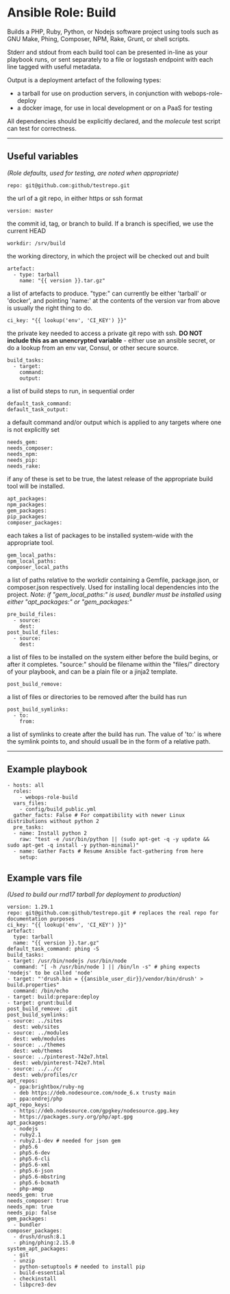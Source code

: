 # Ansible Role: Build

Builds a PHP, Ruby, Python, or Nodejs software project using tools such as GNU Make, Phing, Composer, NPM, Rake, Grunt, or shell scripts.

Stderr and stdout from each build tool can be presented in-line as your playbook runs, or sent separately to a file or logstash endpoint with each line tagged with useful metadata.

Output is a deployment artefact of the following types:
- a tarball for use on production servers, in conjunction with webops-role-deploy
- a docker image, for use in local development or on a PaaS for testing 

All dependencies should be explicitly declared, and the *molecule* test script can test for correctness.

---
## Useful variables
*(Role defaults, used for testing, are noted when appropriate)*

    repo: git@github.com:github/testrepo.git
the url of a git repo, in either https or ssh format

    version: master
the commit id, tag, or branch to build. If a branch is specified, we use the current HEAD

    workdir: /srv/build
the working directory, in which the project will be checked out and built

    artefact:
      - type: tarball
        name: "{{ version }}.tar.gz"
a list of artefacts to produce. "type:" can currently be either 'tarball' or 'docker', and pointing 'name:' at the contents of the version var from above is usually the right thing to do.

    ci_key: "{{ lookup('env', 'CI_KEY') }}" 
the private key needed to access a private git repo with ssh. **DO NOT include this as an unencrypted variable** - either use an ansible secret, or do a lookup from an env var, Consul, or other secure source. 

    build_tasks:
      - target:
        command:
        output:
a list of build steps to run, in sequential order

    default_task_command:
    default_task_output:
a default command and/or output which is applied to any targets where one is not explicitly set

    needs_gem:
    needs_composer:
    needs_npm:
    needs_pip:
    needs_rake:
if any of these is set to be true, the latest release of the appropriate build tool will be installed.

    apt_packages:
    npm_packages:
    gem_packages:
    pip_packages:
    composer_packages:
each takes a list of packages to be installed system-wide with the appropriate tool.

    gem_local_paths:
    npm_local_paths:
    composer_local_paths
a list of paths relative to the workdir containing a Gemfile, package.json, or composer.json respectively. Used for installing local dependencies into the project. *Note: if "gem_local_paths:" is used, bundler must be installed using either "apt_packages:" or "gem_packages:"* 

    pre_build_files:
      - source:
        dest:
    post_build_files:
      - source:
        dest:
a list of files to be installed on the system either before the build begins, or after it completes. "source:" should be filename within the "files/" directory of your playbook, and can be a plain file or a jinja2 template.

    post_build_remove:
a list of files or directories to be removed after the build has run

    post_build_symlinks:
      - to:
        from:
a list of symlinks to create after the build has run. The value of 'to:' is where the symlink points to, and should usuall be in the form of a relative path.  

---
## Example playbook

    - hosts: all
      roles:
        - webops-role-build
      vars_files:
        - config/build_public.yml
      gather_facts: False # For compatibility with newer Linux distributions without python 2
      pre_tasks:
      - name: Install python 2
        raw: "test -e /usr/bin/python || (sudo apt-get -q -y update && sudo apt-get -q install -y python-minimal)"
      - name: Gather Facts # Resume Ansible fact-gathering from here
        setup:	

## Example vars file
*(Used to build our rnd17 tarball for deployment to production)*

    version: 1.29.1
    repo: git@github.com:github/testrepo.git # replaces the real repo for documentation purposes
    ci_key: "{{ lookup('env', 'CI_KEY') }}"
    artefact:
      type: tarball
      name: "{{ version }}.tar.gz"
    default_task_command: phing -S
    build_tasks:
    - target: /usr/bin/nodejs /usr/bin/node
      command: "[ -h /usr/bin/node ] || /bin/ln -s" # phing expects 'nodejs' to be called 'node'
    - target: "'drush.bin = {{ansible_user_dir}}/vendor/bin/drush' > build.properties"
      command: /bin/echo
    - target: build:prepare:deploy
    - target: grunt:build
    post_build_remove: .git
    post_build_symlinks:
    - source: ../sites
      dest: web/sites
    - source: ../modules
      dest: web/modules
    - source: ../themes
      dest: web/themes
    - source: ../pinterest-742e7.html
      dest: web/pinterest-742e7.html
    - source: ../../cr
      dest: web/profiles/cr
    apt_repos:
      - ppa:brightbox/ruby-ng
      - deb https://deb.nodesource.com/node_6.x trusty main
      - ppa:ondrej/php
    apt_repo_keys:
      - https://deb.nodesource.com/gpgkey/nodesource.gpg.key
      - https://packages.sury.org/php/apt.gpg
    apt_packages:
      - nodejs
      - ruby2.1
      - ruby2.1-dev # needed for json gem
      - php5.6
      - php5.6-dev
      - php5.6-cli
      - php5.6-xml
      - php5.6-json
      - php5.6-mbstring
      - php5.6-bcmath
      - php-amqp
    needs_gem: true
    needs_composer: true
    needs_npm: true
    needs_pip: false
    gem_packages:
      - bundler
    composer_packages:
      - drush/drush:8.1
      - phing/phing:2.15.0
    system_apt_packages:
      - git
      - unzip
      - python-setuptools # needed to install pip
      - build-essential
      - checkinstall
      - libpcre3-dev